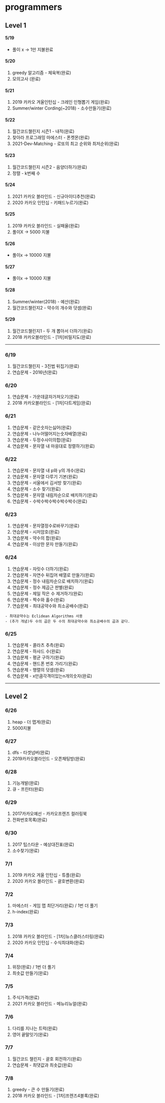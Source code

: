 # programmers

## Level 1
#### 5/19
- 풀이 x -> 1만 지불완료
#### 5/20
1. greedy 알고리즘 - 체육복(완료)
2. 모의고사 (완료)
#### 5/21
1. 2019 카카오 겨울인턴십 - 크레인 인형뽑기 게임(완료)
2. Summer/winter Cording(~2018) - 소수만들기(완료)
#### 5/22
1. 월간코드챌린지 시즌1 - 내적(완료)
2. 찾아라 프로그래밍 마에스터 - 폰켓몬(완료)
3. 2021-Dev-Matching - 로또의 최고 순위와 최저순위(완료)
#### 5/23
1. 월간코드챌린지 시즌2 - 음양더하기(완료)
2. 정렬 - k번째 수
#### 5/24
1. 2021 카카오 블라인드 - 신규아이디추천(완료)
2. 2020 카카오 인턴십 - 키패드누르기(완료)
#### 5/25
1. 2019 카카오 블라인드 - 실패율(완료)
2. 풀이X -> 5000 지불
#### 5/26
- 풀이x -> 10000 지불
#### 5/27
- 풀이x -> 10000 지불
#### 5/28
1. Summer/winter(2018) - 예산(완료)
2. 월간코드챌린지2 - 약수의 개수와 덧셈(완료)
#### 5/29
1. 월간코드챌린지1 - 두 개 뽑아서 더하기(완료)
2. 2018 카카오블라인드 - [1차]비밀지도(완료)
---
### 6/19
1. 월간코드챌린지 - 3진법 뒤집기(완료)
2. 연습문제 - 2016년(완료)
### 6/20
1. 연습문제 - 가운데글자가져오기(완료)
2. 2018 카카오블라인드 - [1차]다트게임(완료)
### 6/21
1. 연습문제 - 같은숫자는싫어(완료)
2. 연습문제 - 나누어떨어지는숫자배열(완료)
3. 연습문제 - 두정수사이의합(완료)
4. 연습문제 - 문자열 내 마응대로 정렬하기(완료)
### 6/22
1. 연습문제 - 문자열 내 p와 y의 개수(완료)
2. 연습문제 - 문자열 다루기 기본(완료)
3. 연습문제 - 서울에서 김서방 찾기(완료)
4. 연습문제 - 소수 찾기(완료)
5. 연습문제 - 문자열 내림차순으로 배치하기(완료)
6. 연습문제 - 수박수박수박수박수박수(완료)
### 6/23
1. 연습문제 - 문자열정수로바꾸기(완료)
2. 연습문제 - 시저암호(완료)
3. 연습문제 - 약수의 합(완료)
4. 연습문제 - 이상한 문자 만들기(완료)
### 6/24
1. 연습문제 - 자릿수 더하기(완료)
2. 연습문제 - 자연수 뒤집어 배열로 만들기(완료)
3. 연습문제 - 정수 내림차순으로 배치하기(완료)
4. 연습문제 - 정수 제곱근 판별(완료)
5. 연습문제 - 제일 작은 수 제거하기(완료)
6. 연습문제 - 짝수와 홀수(완료)
7. 연습문제 - 최대공약수와 최소공배수(완료) 
```
- 최대공약수는 Eclidean Algorithms 사용 
- (추가 개념)두 수의 곱은 두 수의 최대공약수와 최소공배수의 곱과 같다.
```
### 6/25
1. 연습문제 - 콜라츠 추측(완료)
2. 연습문제 - 하샤드 수(완료)
3. 연습문제 - 평균 구하기(완료)
4. 연습문제 - 핸드폰 번호 가리기(완료)
5. 연습문제 - 행렬의 덧셈(완료)
6. 연습문제 - x만큼각격이있는n개의숫자(완료)

---
## Level 2
### 6/26
1. heap - 더 맵게(완료)
2. 5000지불
### 6/27
1. dfs - 타겟넘버(완료)
2. 2019카카오블라인드 - 오픈채팅방(완료)
### 6/28
1. 기능개발(완료)
2. 큐 - 프린터(완료)
### 6/29
1. 2017카카오예선 - 카카오프렌즈 컬러링북
2. 전화번호목록(완료)
### 6/30
1. 2017 팁스타운 - 예상대진표(완료)
2. 소수찾기(완료)
### 7/1
1. 2019 카카오 겨울 인턴십 - 튜플(완료)
2. 2020 카카오 블라인드 - 괄호변환(완료)
### 7/2
1. 마에스터 - 게임 맵 최단거리(완료) / 1번 더 풀기
2. h-index(완료)
### 7/3
1. 2018 카카오 블라인드 - [1차]뉴스클러스터링(완료)
2. 2020 카카오 인턴십 - 수식최대화(완료)
### 7/4
1. 위장(완료) / 1번 더 풀기
2. 최솟값 만들기(완료)
### 7/5
1. 주식가격(완료)
2. 2021 카카오 블라인드 - 메뉴리뉴얼(완료)
### 7/6
1. 다리를 지나는 트럭(완료)
2. 영어 끝말잇기(완료)
### 7/7
1. 월간코드 챌린지 - 괄호 회전하기(완료)
2. 연습문제 - 최댓값과 최솟값(완료)
### 7/8
1. greedy - 큰 수 만들기(완료)
2. 2018 카카오 블라인드 - [1차]프렌즈4블록(완료)
